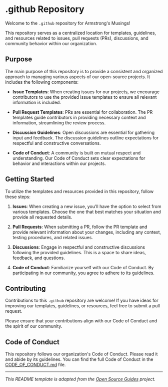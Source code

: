# .github Repository

Welcome to the `.github` repository for Armstrong's Musings!

This repository serves as a centralized location for templates, guidelines, and resources related to issues, pull requests (PRs), discussions, and community behavior within our organization.

## Purpose

The main purpose of this repository is to provide a consistent and organized approach to managing various aspects of our open-source projects. It includes the following components:

- **Issue Templates**: When creating issues for our projects, we encourage contributors to use the provided issue templates to ensure all relevant information is included.

- **Pull Request Templates**: PRs are essential for collaboration. The PR templates guide contributors in providing necessary context and information, streamlining the review process.

- **Discussion Guidelines**: Open discussions are essential for gathering input and feedback. The discussion guidelines outline expectations for respectful and constructive conversations.

- **Code of Conduct**: A community is built on mutual respect and understanding. Our Code of Conduct sets clear expectations for behavior and interactions within our projects.

## Getting Started

To utilize the templates and resources provided in this repository, follow these steps:

1. **Issues**: When creating a new issue, you'll have the option to select from various templates. Choose the one that best matches your situation and provide all requested details.

2. **Pull Requests**: When submitting a PR, follow the PR template and provide relevant information about your changes, including any context, testing procedures, and related issues.

3. **Discussions**: Engage in respectful and constructive discussions following the provided guidelines. This is a space to share ideas, feedback, and questions.

4. **Code of Conduct**: Familiarize yourself with our Code of Conduct. By participating in our community, you agree to adhere to its guidelines.

## Contributing

Contributions to this `.github` repository are welcome! If you have ideas for improving our templates, guidelines, or resources, feel free to submit a pull request.

Please ensure that your contributions align with our Code of Conduct and the spirit of our community.

## Code of Conduct

This repository follows our organization's Code of Conduct. Please read it and abide by its guidelines. You can find the full Code of Conduct in the [CODE_OF_CONDUCT.md](./CODE_OF_CONDUCT.md) file.

---

*This README template is adapted from the [Open Source Guides](https://opensource.guide/) project.*
